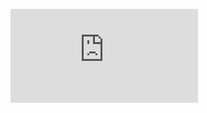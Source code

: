 <p/>
<div class='embed-container'><iframe src='http://www.youtube.com/embed/Ls92l0YWaNk?showinfo=0' frameborder='0' allowfullscreen></iframe></div>
